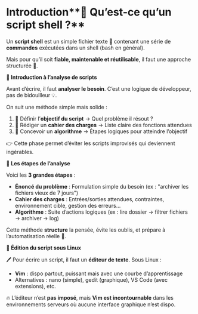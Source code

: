 # Introduction**📄 Qu’est-ce qu’un script shell ?**

Un **script shell** est un simple fichier texte 📁 contenant une série de **commandes** exécutées dans un shell (bash en général).

Mais pour qu’il soit **fiable, maintenable et réutilisable**, il faut une approche structurée 🧠.



**🧠 Introduction à l’analyse de scripts**

Avant d’écrire, il faut **analyser le besoin**. C’est une logique de développeur, pas de bidouilleur 💡.

On suit une méthode simple mais solide :

1.  🧩 Définir l’**objectif du script** → Quel problème il résout ?
2.  📘 Rédiger un **cahier des charges** → Liste claire des fonctions attendues
3.  🔁 Concevoir un **algorithme** → Étapes logiques pour atteindre l’objectif

👉 Cette phase permet d’éviter les scripts improvisés qui deviennent ingérables.



**🌠 Les étapes de l’analyse**

Voici les **3 grandes étapes** :

- **Énoncé du problème** : Formulation simple du besoin (ex : "archiver les fichiers vieux de 7 jours")
- **Cahier des charges** : Entrées/sorties attendues, contraintes, environnement cible, gestion des erreurs…
- **Algorithme** : Suite d’actions logiques (ex : lire dossier → filtrer fichiers → archiver → log)

Cette méthode **structure** la pensée, évite les oublis, et prépare à l’automatisation réelle 🧠.



**🧾 Édition du script sous Linux**

🖊️ Pour écrire un script, il faut un **éditeur de texte**. Sous Linux :

- **Vim** : dispo partout, puissant mais avec une courbe d’apprentissage
- Alternatives : nano (simple), gedit (graphique), VS Code (avec extensions), etc.

🔥 L’éditeur n’est **pas imposé**, mais **Vim est incontournable** dans les environnements serveurs où aucune interface graphique n’est dispo.
